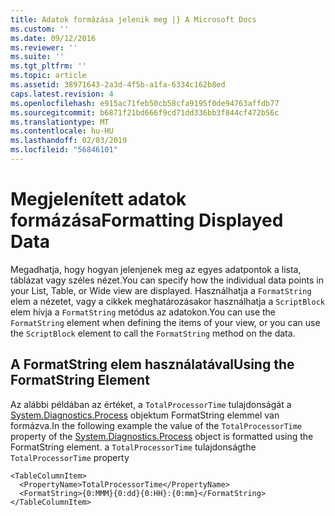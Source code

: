 ```yaml
---
title: Adatok formázása jelenik meg |} A Microsoft Docs
ms.custom: ''
ms.date: 09/12/2016
ms.reviewer: ''
ms.suite: ''
ms.tgt_pltfrm: ''
ms.topic: article
ms.assetid: 38971643-2a3d-4f5b-a1fa-6334c162b8ed
caps.latest.revision: 4
ms.openlocfilehash: e915ac71feb50cb58cfa9195f0de94763affdb77
ms.sourcegitcommit: b6871f21bd666f9cd71dd336bb3f844cf472b56c
ms.translationtype: MT
ms.contentlocale: hu-HU
ms.lasthandoff: 02/03/2019
ms.locfileid: "56846101"
---
```

# <a name="formatting-displayed-data"></a><span data-ttu-id="e0e16-102">Megjelenített adatok formázása</span><span class="sxs-lookup"><span data-stu-id="e0e16-102">Formatting Displayed Data</span></span>

<span data-ttu-id="e0e16-103">Megadhatja, hogy hogyan jelenjenek meg az egyes adatpontok a lista, táblázat vagy széles nézet.</span><span class="sxs-lookup"><span data-stu-id="e0e16-103">You can specify how the individual data points in your List, Table, or Wide view are displayed.</span></span> <span data-ttu-id="e0e16-104">Használhatja a `FormatString` elem a nézetet, vagy a cikkek meghatározásakor használhatja a `ScriptBlock` elem hívja a `FormatString` metódus az adatokon.</span><span class="sxs-lookup"><span data-stu-id="e0e16-104">You can use the `FormatString` element when defining the items of your view, or you can use the `ScriptBlock` element to call the `FormatString` method on the data.</span></span>

## <a name="using-the-formatstring-element"></a><span data-ttu-id="e0e16-105">A FormatString elem használatával</span><span class="sxs-lookup"><span data-stu-id="e0e16-105">Using the FormatString Element</span></span>

<span data-ttu-id="e0e16-106">Az alábbi példában az értéket, a `TotalProcessorTime` tulajdonságát a [System.Diagnostics.Process](/dotnet/api/System.Diagnostics.Process) objektum FormatString elemmel van formázva.</span><span class="sxs-lookup"><span data-stu-id="e0e16-106">In the following example the value of the `TotalProcessorTime` property of the [System.Diagnostics.Process](/dotnet/api/System.Diagnostics.Process) object is formatted using the FormatString element.</span></span> <span data-ttu-id="e0e16-107">a `TotalProcessorTime` tulajdonság</span><span class="sxs-lookup"><span data-stu-id="e0e16-107">the `TotalProcessorTime` property</span></span>

```
<TableColumnItem>
  <PropertyName>TotalProcessorTime</PropertyName>
  <FormatString>{0:MMM}{0:dd}{0:HH}:{0:mm}</FormatString>
</TableColumnItem>
```



